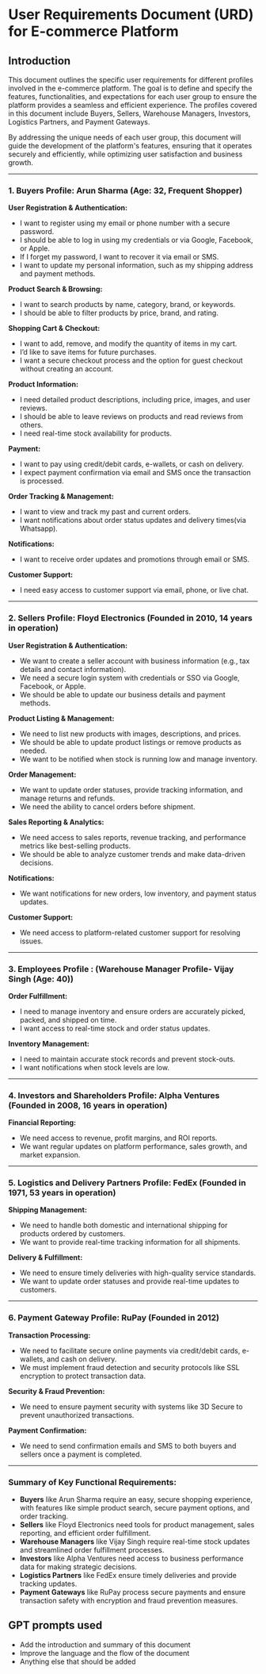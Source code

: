 # User Requirements Document (URD) for E-commerce Platform

## Introduction

This document outlines the specific user requirements for different profiles involved in the e-commerce platform. The goal is to define and specify the features, functionalities, and expectations for each user group to ensure the platform provides a seamless and efficient experience. The profiles covered in this document include Buyers, Sellers, Warehouse Managers, Investors, Logistics Partners, and Payment Gateways.

By addressing the unique needs of each user group, this document will guide the development of the platform's features, ensuring that it operates securely and efficiently, while optimizing user satisfaction and business growth.

---

### 1. **Buyers Profile: Arun Sharma (Age: 32, Frequent Shopper)**

**User Registration & Authentication:**
- I want to register using my email or phone number with a secure password.
- I should be able to log in using my credentials or via Google, Facebook, or Apple.
- If I forget my password, I want to recover it via email or SMS.
- I want to update my personal information, such as my shipping address and payment methods.

**Product Search & Browsing:**
- I want to search products by name, category, brand, or keywords.
- I should be able to filter products by price, brand, and rating.

**Shopping Cart & Checkout:**
- I want to add, remove, and modify the quantity of items in my cart.
- I’d like to save items for future purchases.
- I want a secure checkout process and the option for guest checkout without creating an account.

**Product Information:**
- I need detailed product descriptions, including price, images, and user reviews.
- I should be able to leave reviews on products and read reviews from others.
- I need real-time stock availability for products.

**Payment:**
- I want to pay using credit/debit cards, e-wallets, or cash on delivery.
- I expect payment confirmation via email and SMS once the transaction is processed.

**Order Tracking & Management:**
- I want to view and track my past and current orders.
- I want notifications about order status updates and delivery times(via Whatsapp).

**Notifications:**
- I want to receive order updates and promotions through email or SMS.

**Customer Support:**
- I need easy access to customer support via email, phone, or live chat.

---

### 2. **Sellers Profile: Floyd Electronics (Founded in 2010, 14 years in operation)**

**User Registration & Authentication:**
- We want to create a seller account with business information (e.g., tax details and contact information).
- We need a secure login system with credentials or SSO via Google, Facebook, or Apple.
- We should be able to update our business details and payment methods.

**Product Listing & Management:**
- We need to list new products with images, descriptions, and prices.
- We should be able to update product listings or remove products as needed.
- We want to be notified when stock is running low and manage inventory.

**Order Management:**
- We want to update order statuses, provide tracking information, and manage returns and refunds.
- We need the ability to cancel orders before shipment.

**Sales Reporting & Analytics:**
- We need access to sales reports, revenue tracking, and performance metrics like best-selling products.
- We should be able to analyze customer trends and make data-driven decisions.

**Notifications:**
- We want notifications for new orders, low inventory, and payment status updates.

**Customer Support:**
- We need access to platform-related customer support for resolving issues.

---

### 3. **Employees Profile : (Warehouse Manager Profile- Vijay Singh (Age: 40))**

**Order Fulfillment:**
- I need to manage inventory and ensure orders are accurately picked, packed, and shipped on time.
- I want access to real-time stock and order status updates.

**Inventory Management:**
- I need to maintain accurate stock records and prevent stock-outs.
- I want notifications when stock levels are low.

---

### 4. **Investors and Shareholders Profile: Alpha Ventures (Founded in 2008, 16 years in operation)**

**Financial Reporting:**
- We need access to revenue, profit margins, and ROI reports.
- We want regular updates on platform performance, sales growth, and market expansion.

---

### 5. **Logistics and Delivery Partners Profile: FedEx (Founded in 1971, 53 years in operation)**

**Shipping Management:**
- We need to handle both domestic and international shipping for products ordered by customers.
- We want to provide real-time tracking information for all shipments.

**Delivery & Fulfillment:**
- We need to ensure timely deliveries with high-quality service standards.
- We want to update order statuses and provide real-time updates to customers.

---

### 6. **Payment Gateway Profile: RuPay (Founded in 2012)**

**Transaction Processing:**
- We need to facilitate secure online payments via credit/debit cards, e-wallets, and cash on delivery.
- We must implement fraud detection and security protocols like SSL encryption to protect transaction data.

**Security & Fraud Prevention:**
- We need to ensure payment security with systems like 3D Secure to prevent unauthorized transactions.

**Payment Confirmation:**
- We need to send confirmation emails and SMS to both buyers and sellers once a payment is completed.

---

### Summary of Key Functional Requirements:
- **Buyers** like Arun Sharma require an easy, secure shopping experience, with features like simple product search, secure payment options, and order tracking.
- **Sellers** like Floyd Electronics need tools for product management, sales reporting, and efficient order fulfillment.
- **Warehouse Managers** like Vijay Singh require real-time stock updates and streamlined order fulfillment processes.
- **Investors** like Alpha Ventures need access to business performance data for making strategic decisions.
- **Logistics Partners** like FedEx ensure timely deliveries and provide tracking updates.
- **Payment Gateways** like RuPay process secure payments and ensure transaction safety with encryption and fraud prevention measures.


## GPT prompts used
- Add the introduction and summary of this document
- Improve the language and the flow of the document 
- Anything else that should be added 
